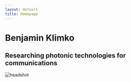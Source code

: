 ```yaml
---
layout: default
title: Homepage
---
```


# Benjamin Klimko

## Researching photonic technologies for communications

![headshot](assets/images/2021_headshot.jpg)